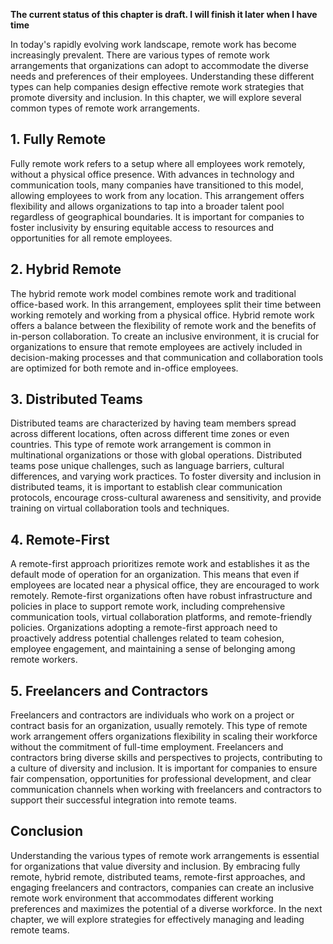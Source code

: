**The current status of this chapter is draft. I will finish it later when I have time**

In today's rapidly evolving work landscape, remote work has become increasingly prevalent. There are various types of remote work arrangements that organizations can adopt to accommodate the diverse needs and preferences of their employees. Understanding these different types can help companies design effective remote work strategies that promote diversity and inclusion. In this chapter, we will explore several common types of remote work arrangements.

**1. Fully Remote**
-------------------

Fully remote work refers to a setup where all employees work remotely, without a physical office presence. With advances in technology and communication tools, many companies have transitioned to this model, allowing employees to work from any location. This arrangement offers flexibility and allows organizations to tap into a broader talent pool regardless of geographical boundaries. It is important for companies to foster inclusivity by ensuring equitable access to resources and opportunities for all remote employees.

**2. Hybrid Remote**
--------------------

The hybrid remote work model combines remote work and traditional office-based work. In this arrangement, employees split their time between working remotely and working from a physical office. Hybrid remote work offers a balance between the flexibility of remote work and the benefits of in-person collaboration. To create an inclusive environment, it is crucial for organizations to ensure that remote employees are actively included in decision-making processes and that communication and collaboration tools are optimized for both remote and in-office employees.

**3. Distributed Teams**
------------------------

Distributed teams are characterized by having team members spread across different locations, often across different time zones or even countries. This type of remote work arrangement is common in multinational organizations or those with global operations. Distributed teams pose unique challenges, such as language barriers, cultural differences, and varying work practices. To foster diversity and inclusion in distributed teams, it is important to establish clear communication protocols, encourage cross-cultural awareness and sensitivity, and provide training on virtual collaboration tools and techniques.

**4. Remote-First**
-------------------

A remote-first approach prioritizes remote work and establishes it as the default mode of operation for an organization. This means that even if employees are located near a physical office, they are encouraged to work remotely. Remote-first organizations often have robust infrastructure and policies in place to support remote work, including comprehensive communication tools, virtual collaboration platforms, and remote-friendly policies. Organizations adopting a remote-first approach need to proactively address potential challenges related to team cohesion, employee engagement, and maintaining a sense of belonging among remote workers.

**5. Freelancers and Contractors**
----------------------------------

Freelancers and contractors are individuals who work on a project or contract basis for an organization, usually remotely. This type of remote work arrangement offers organizations flexibility in scaling their workforce without the commitment of full-time employment. Freelancers and contractors bring diverse skills and perspectives to projects, contributing to a culture of diversity and inclusion. It is important for companies to ensure fair compensation, opportunities for professional development, and clear communication channels when working with freelancers and contractors to support their successful integration into remote teams.

Conclusion
----------

Understanding the various types of remote work arrangements is essential for organizations that value diversity and inclusion. By embracing fully remote, hybrid remote, distributed teams, remote-first approaches, and engaging freelancers and contractors, companies can create an inclusive remote work environment that accommodates different working preferences and maximizes the potential of a diverse workforce. In the next chapter, we will explore strategies for effectively managing and leading remote teams.
